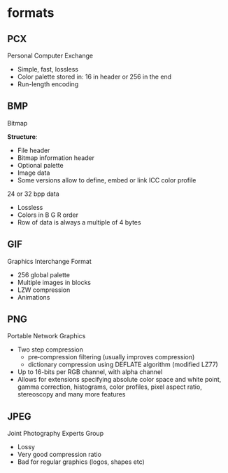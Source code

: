 # formats

## PCX

Personal Computer Exchange

- Simple, fast, lossless
- Color palette stored in: 16 in header or 256 in the end
- Run-length encoding

## BMP

Bitmap

**Structure**:

- File header
- Bitmap information header
- Optional palette
- Image data
- Some versions allow to define, embed or link ICC color profile

24 or 32 bpp data

- Lossless
- Colors in B G R order
- Row of data is always a multiple of 4 bytes

## GIF

Graphics Interchange Format

- 256 global palette
- Multiple images in blocks
- LZW compression
- Animations

## PNG

Portable Network Graphics

- Two step compression
  - pre‐compression filtering (usually improves compression)
  - dictionary compression using DEFLATE algorithm (modified LZ77)
- Up to 16-bits per RGB channel, with alpha channel
- Allows for extensions specifying absolute color space and white point, gamma correction, histograms, color profiles, pixel aspect ratio, stereoscopy and many more features

## JPEG

Joint Photography Experts Group

- Lossy
- Very good compression ratio
- Bad for regular graphics (logos, shapes etc)
